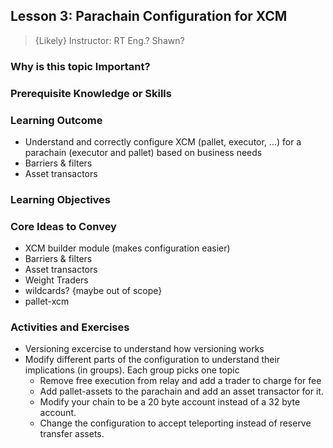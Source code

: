 ## Lesson 3: Parachain Configuration for XCM

> {Likely} Instructor: RT Eng.? Shawn?

### Why is this topic Important?

### Prerequisite Knowledge or Skills

### Learning Outcome

- Understand and correctly configure XCM (pallet, executor, ...) for a parachain (executor and pallet) based on business needs
- Barriers & filters
- Asset transactors

### Learning Objectives

### Core Ideas to Convey

- XCM builder module (makes configuration easier)
- Barriers & filters
- Asset transactors
- Weight Traders
- wildcards? {maybe out of scope}
- pallet-xcm

### Activities and Exercises

- Versioning excercise to understand how versioning works
- Modify different parts of the configuration to understand their implications (in groups). Each group picks one topic
  - Remove free execution from relay and add a trader to charge for fee
  - Add pallet-assets to the parachain and add an asset transactor for it.
  - Modify your chain to be a 20 byte account instead of a 32 byte account.
  - Change the configuration to accept teleporting instead of reserve transfer assets.
